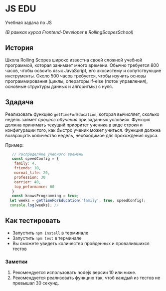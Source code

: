 # JS EDU
Учебная задача по JS

*(В рамках курса Frontend-Developer в RollingScopesSchool)*

## История
Школа Rolling Scopes широко известна своей сложной учебной программой, которая занимает много времени. Обычно требуется 800 часов, чтобы освоить язык JavaScript, его экосистему и сопутствующие инструменты. Около 500 часов требуется, чтобы изучить основы программирования (циклы, операторы if-else (поток управления), основные структуры данных и алгоритмы) с нуля.

## Здадача
Реализовать функцию `getTimeForEducation`, которая вычисляет, сколько недель займет *процесс обучения* при заданных условиях. Функция должна принимать текущий приоритет ученика в виде строки и конфигурации того, как быстро ученик может учиться. Функция должна возвращать количество недель, необходимое для прохождения курса.

Пример:
```js
   // Распределние учебного времени
   const speedConfig = {
    family: 4,
    friends: 10,
    normal_life: 20,
    profession: 30
    carrier: 40,
    top_peformance: 60
   }
   const knowsProgramming = true;
  let weeks = getTimeForEducation('family', true, speedConfig);
  console.log(weeks); //
```

## Как тестировать

- Запустить `npm install` в терминале
- Запустить `npm test` в терминале
- Вы сможете увидеть количество пройденных и провалившихся тестов

### Заметки
1. Рекомендуется использовать nodejs версии 10 или ниже.
2. Рекомендуется реализовать функцию так, чтоб каждый из тестов не превышал 30 секунд.
